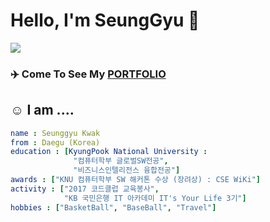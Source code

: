 # Hello, I'm SeungGyu 👏
<img src="https://2.gall-gif.com/hygall/files/attach/images/82/557/552/189/1786b119778bb1ca718047c3a20e7285.gif" />

### ✈️ Come To See My <a href="">PORTFOLIO</a>

## ☺️ I am ....
```yaml
name : Seunggyu Kwak
from : Daegu (Korea)
education : [KyungPook National University :
              "컴퓨터학부 글로벌SW전공",
              "비즈니스인텔리전스 융합전공"]
awards : ["KNU 컴퓨터학부 SW 해커톤 수상 (장려상) : CSE WiKi"]
activity : ["2017 코드클럽 교육봉사",
            "KB 국민은행 IT 아카데미 IT's Your Life 3기"]
hobbies : ["BasketBall", "BaseBall", "Travel"]
```
